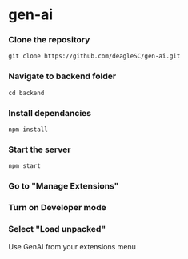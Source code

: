 # gen-ai

### Clone the repository
```
git clone https://github.com/deagleSC/gen-ai.git
```

### Navigate to backend folder
```
cd backend
```

### Install dependancies
```
npm install
```

### Start the server
```
npm start
```

### Go to "Manage Extensions"

### Turn on Developer mode

### Select "Load unpacked"

Use GenAI from your extensions menu
